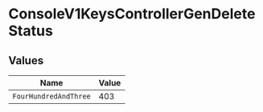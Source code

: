 # ConsoleV1KeysControllerGenDeleteStatus


## Values

| Name                  | Value                 |
| --------------------- | --------------------- |
| `FourHundredAndThree` | 403                   |